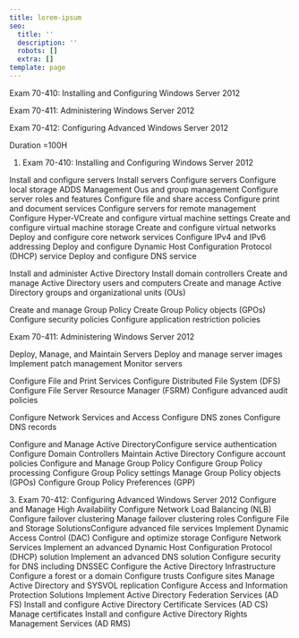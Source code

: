 ```yaml
---
title: lorem-ipsum
seo:
  title: ''
  description: ''
  robots: []
  extra: []
template: page
---
```

Exam 70-410: Installing and   Configuring Windows Server 2012

Exam 70-411: Administering   Windows Server 2012

Exam 70-412: Configuring Advanced Windows Server 2012

Duration =100H

1.  Exam 70-410: Installing and   Configuring Windows Server 2012

Install and configure servers
Install servers
Configure servers
Configure local storage
ADDS Management
Ous and group management
Configure server roles and features
Configure file and share access
Configure print and document services
Configure servers for remote management
Configure Hyper-VCreate and configure virtual machine settings
Create and configure virtual machine storage
Create and configure virtual networks
Deploy and configure core network services
Configure IPv4 and IPv6 addressing
Deploy and configure Dynamic Host Configuration Protocol (DHCP) service
Deploy and configure DNS service

Install and administer Active Directory
Install domain controllers
Create and manage Active Directory users and computers
Create and manage Active Directory groups and organizational units (OUs)

Create and manage Group Policy
Create Group Policy objects (GPOs)
Configure security policies
Configure application restriction policies

Exam 70-411: Administering   Windows Server 2012

Deploy, Manage, and Maintain Servers
Deploy and manage server images
Implement patch management
Monitor servers

Configure File and Print Services
Configure Distributed File System (DFS)
Configure File Server Resource Manager (FSRM)
Configure advanced audit policies

Configure Network Services and Access
Configure DNS zones
Configure DNS records

Configure and Manage Active DirectoryConfigure service authentication
Configure Domain Controllers
Maintain Active Directory
Configure account policies
Configure and Manage Group Policy
Configure Group Policy processing
Configure Group Policy settings
Manage Group Policy objects (GPOs)
Configure Group Policy Preferences (GPP)

3\. Exam 70-412: Configuring Advanced Windows Server 2012
Configure and Manage High Availability
Configure Network Load Balancing (NLB)
Configure failover clustering
Manage failover clustering roles
Configure File and Storage SolutionsConfigure advanced file services
Implement Dynamic Access Control (DAC)
Configure and optimize storage
Configure Network Services
Implement an advanced Dynamic Host Configuration Protocol (DHCP) solution
Implement an advanced DNS solution
Configure security for DNS including DNSSEC
Configure the Active Directory Infrastructure
Configure a forest or a domain
Configure trusts
Configure sites
Manage Active Directory and SYSVOL replication
Configure Access and Information Protection Solutions
Implement Active Directory Federation Services (AD FS)
Install and configure Active Directory Certificate Services (AD CS)
Manage certificates
Install and configure Active Directory Rights Management Services (AD RMS)
